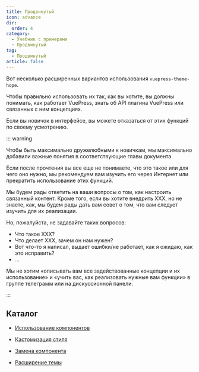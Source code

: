 ```yaml
---
title: Продвинутый
icon: advance
dir:
  order: 4
category:
  - Учебник с примерами
  - Продвинутый
tag:
  - Продвинутый
article: false
---
```


Вот несколько расширенных вариантов использования `vuepress-theme-hope`.

Чтобы правильно использовать их так, как вы хотите, вы должны понимать, как работает VuePress, знать об API плагина VuePress или связанных с ним концепциях.

Если вы новичок в интерфейсе, вы можете отказаться от этих функций по своему усмотрению.

::: warning

Чтобы быть максимально дружелюбными к новичкам, мы максимально добавили важные понятия в соответствующие главы документа.

Если после прочтения вы все еще не понимаете, что это такое или для чего оно нужно, мы рекомендуем вам изучить его через Интернет или прекратить использование этих функций.

Мы будем рады ответить на ваши вопросы о том, как настроить связанный контент. Кроме того, если вы хотите внедрить XXX, но не знаете, как, мы будем рады дать вам совет о том, что вам следует изучить для их реализации.

Но, пожалуйста, не задавайте таких вопросов:

- Что такое ХХХ?
- Что делает XXX, зачем он нам нужен?
- Вот что-то я написал, выдает ошибки/не работает, как я ожидаю, как это исправить?
- ...

Мы не хотим «описывать вам все задействованные концепции и их использование» и «учить вас, как реализовать нужные вам функции» в группе телеграмм или на дискуссионной панели.

:::

## Каталог

- [Использование компонентов](component.md)

- [Кастомизация стиля](style.md)

- [Замена компонента](replace.md)

- [Расширение темы](extend.md)
